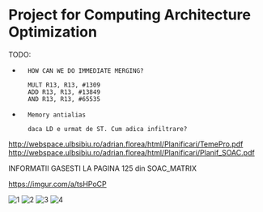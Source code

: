 # Project for Computing Architecture Optimization

TODO:
- ```
    HOW CAN WE DO IMMEDIATE MERGING?

    MULT R13, R13, #1309
	ADD R13, R13, #13849
	AND R13, R13, #65535
    ```
- ```
    Memory antialias

    daca LD e urmat de ST. Cum adica infiltrare?
    ```


http://webspace.ulbsibiu.ro/adrian.florea/html/Planificari/TemePro.pdf
http://webspace.ulbsibiu.ro/adrian.florea/html/Planificari/Planif_SOAC.pdf

INFORMATII GASESTI LA PAGINA 125 din SOAC_MATRIX

https://imgur.com/a/tsHPoCP

![1](https://i.imgur.com/XZWfSkn.png)
![2](https://i.imgur.com/YqkgLJ8.png)
![3](https://i.imgur.com/iXtPQHv.png)
![4](https://i.imgur.com/j2BH1d7.png)
